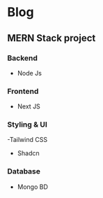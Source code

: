 # Blog

## MERN Stack project

### Backend

- Node Js

### Frontend

- Next JS

### Styling & UI

-Tailwind CSS

- Shadcn

### Database

- Mongo BD
